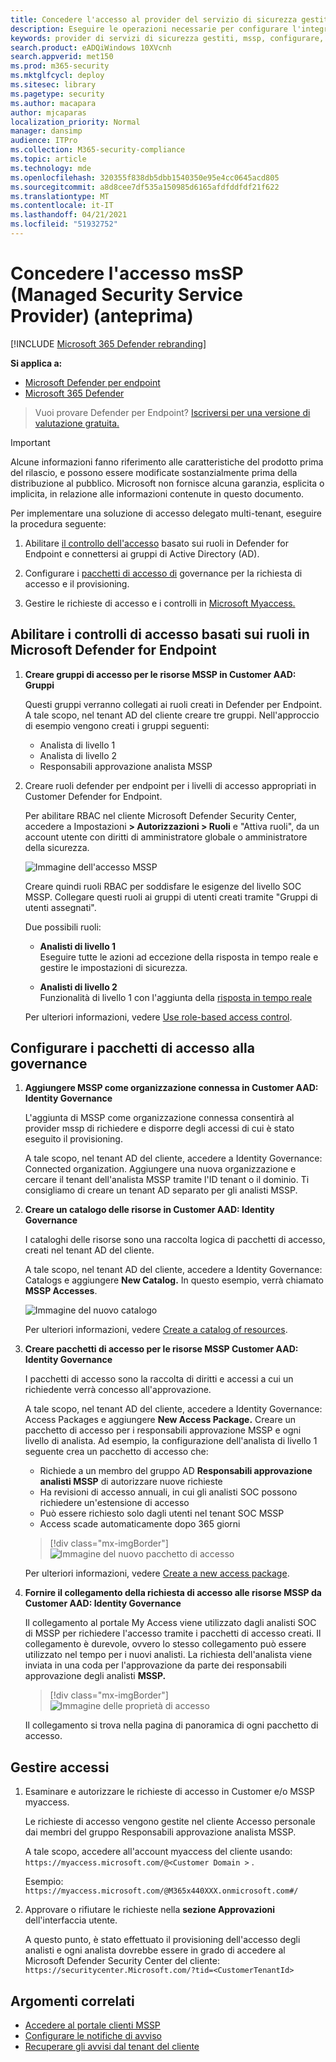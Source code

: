 ```yaml
---
title: Concedere l'accesso al provider del servizio di sicurezza gestito (MSSP)
description: Eseguire le operazioni necessarie per configurare l'integrazione di MSSP con Microsoft Defender for Endpoint
keywords: provider di servizi di sicurezza gestiti, mssp, configurare, integrazione
search.product: eADQiWindows 10XVcnh
search.appverid: met150
ms.prod: m365-security
ms.mktglfcycl: deploy
ms.sitesec: library
ms.pagetype: security
ms.author: macapara
author: mjcaparas
localization_priority: Normal
manager: dansimp
audience: ITPro
ms.collection: M365-security-compliance
ms.topic: article
ms.technology: mde
ms.openlocfilehash: 320355f838db5dbb1540350e95e4cc0645acd805
ms.sourcegitcommit: a8d8cee7df535a150985d6165afdfddfdf21f622
ms.translationtype: MT
ms.contentlocale: it-IT
ms.lasthandoff: 04/21/2021
ms.locfileid: "51932752"
---
```

# <a name="grant-managed-security-service-provider-mssp-access-preview"></a>Concedere l'accesso msSP (Managed Security Service Provider) (anteprima)

[!INCLUDE [Microsoft 365 Defender rebranding](../../includes/microsoft-defender.md)]

**Si applica a:**
- [Microsoft Defender per endpoint](https://go.microsoft.com/fwlink/p/?linkid=2154037)
- [Microsoft 365 Defender](https://go.microsoft.com/fwlink/?linkid=2118804)


>Vuoi provare Defender per Endpoint? [Iscriversi per una versione di valutazione gratuita.](https://www.microsoft.com/microsoft-365/windows/microsoft-defender-atp?ocid=docs-mssp-support-abovefoldlink)

>[!IMPORTANT] 
>Alcune informazioni fanno riferimento alle caratteristiche del prodotto prima del rilascio, e possono essere modificate sostanzialmente prima della distribuzione al pubblico. Microsoft non fornisce alcuna garanzia, esplicita o implicita, in relazione alle informazioni contenute in questo documento.

Per implementare una soluzione di accesso delegato multi-tenant, eseguire la procedura seguente:

1. Abilitare [il controllo dell'accesso](rbac.md) basato sui ruoli in Defender for Endpoint e connettersi ai gruppi di Active Directory (AD).

2. Configurare i [pacchetti di accesso di](https://docs.microsoft.com/azure/active-directory/governance/identity-governance-overview) governance per la richiesta di accesso e il provisioning.

3. Gestire le richieste di accesso e i controlli in [Microsoft Myaccess.](https://docs.microsoft.com/azure/active-directory/governance/entitlement-management-request-approve)

## <a name="enable-role-based-access-controls-in-microsoft-defender-for-endpoint"></a>Abilitare i controlli di accesso basati sui ruoli in Microsoft Defender for Endpoint

1. **Creare gruppi di accesso per le risorse MSSP in Customer AAD: Gruppi**

    Questi gruppi verranno collegati ai ruoli creati in Defender per Endpoint. A tale scopo, nel tenant AD del cliente creare tre gruppi. Nell'approccio di esempio vengono creati i gruppi seguenti:

    - Analista di livello 1 
    - Analista di livello 2 
    - Responsabili approvazione analista MSSP  


2. Creare ruoli defender per endpoint per i livelli di accesso appropriati in Customer Defender for Endpoint.

    Per abilitare RBAC nel cliente Microsoft Defender Security Center, accedere a Impostazioni **> Autorizzazioni > Ruoli** e "Attiva ruoli", da un account utente con diritti di amministratore globale o amministratore della sicurezza.

    ![Immagine dell'accesso MSSP](images/mssp-access.png)

    Creare quindi ruoli RBAC per soddisfare le esigenze del livello SOC MSSP. Collegare questi ruoli ai gruppi di utenti creati tramite "Gruppi di utenti assegnati".

    Due possibili ruoli:

    - **Analisti di livello 1** <br>
      Eseguire tutte le azioni ad eccezione della risposta in tempo reale e gestire le impostazioni di sicurezza.

    - **Analisti di livello 2** <br>
      Funzionalità di livello 1 con l'aggiunta della [risposta in tempo reale](live-response.md)

    Per ulteriori informazioni, vedere [Use role-based access control](rbac.md).



## <a name="configure-governance-access-packages"></a>Configurare i pacchetti di accesso alla governance

1.  **Aggiungere MSSP come organizzazione connessa in Customer AAD: Identity Governance**
    
    L'aggiunta di MSSP come organizzazione connessa consentirà al provider mssp di richiedere e disporre degli accessi di cui è stato eseguito il provisioning. 

    A tale scopo, nel tenant AD del cliente, accedere a Identity Governance: Connected organization. Aggiungere una nuova organizzazione e cercare il tenant dell'analista MSSP tramite l'ID tenant o il dominio. Ti consigliamo di creare un tenant AD separato per gli analisti MSSP.

2. **Creare un catalogo delle risorse in Customer AAD: Identity Governance**

    I cataloghi delle risorse sono una raccolta logica di pacchetti di accesso, creati nel tenant AD del cliente.

    A tale scopo, nel tenant AD del cliente, accedere a Identity Governance: Catalogs e aggiungere **New Catalog.** In questo esempio, verrà chiamato **MSSP Accesses**. 

    ![Immagine del nuovo catalogo](images/goverance-catalog.png)

    Per ulteriori informazioni, vedere [Create a catalog of resources](https://docs.microsoft.com/azure/active-directory/governance/entitlement-management-catalog-create).


3. **Creare pacchetti di accesso per le risorse MSSP Customer AAD: Identity Governance**

    I pacchetti di accesso sono la raccolta di diritti e accessi a cui un richiedente verrà concesso all'approvazione. 

    A tale scopo, nel tenant AD del cliente, accedere a Identity Governance: Access Packages e aggiungere **New Access Package.** Creare un pacchetto di accesso per i responsabili approvazione MSSP e ogni livello di analista. Ad esempio, la configurazione dell'analista di livello 1 seguente crea un pacchetto di accesso che:

    - Richiede a un membro del gruppo AD **Responsabili approvazione analisti MSSP** di autorizzare nuove richieste
    - Ha revisioni di accesso annuali, in cui gli analisti SOC possono richiedere un'estensione di accesso
    - Può essere richiesto solo dagli utenti nel tenant SOC MSSP
    - Access scade automaticamente dopo 365 giorni

    > [!div class="mx-imgBorder"]
    > ![Immagine del nuovo pacchetto di accesso](images/new-access-package.png)

    Per ulteriori informazioni, vedere [Create a new access package](https://docs.microsoft.com/azure/active-directory/governance/entitlement-management-access-package-create).


4. **Fornire il collegamento della richiesta di accesso alle risorse MSSP da Customer AAD: Identity Governance**

    Il collegamento al portale My Access viene utilizzato dagli analisti SOC di MSSP per richiedere l'accesso tramite i pacchetti di accesso creati. Il collegamento è durevole, ovvero lo stesso collegamento può essere utilizzato nel tempo per i nuovi analisti. La richiesta dell'analista viene inviata in una coda per l'approvazione da parte dei responsabili approvazione degli analisti **MSSP.**

    > [!div class="mx-imgBorder"]
    > ![Immagine delle proprietà di accesso](images/access-properties.png)

    Il collegamento si trova nella pagina di panoramica di ogni pacchetto di accesso.

## <a name="manage-access"></a>Gestire accessi 

1. Esaminare e autorizzare le richieste di accesso in Customer e/o MSSP myaccess.

    Le richieste di accesso vengono gestite nel cliente Accesso personale dai membri del gruppo Responsabili approvazione analista MSSP.

    A tale scopo, accedere all'account myaccess del cliente usando:  `https://myaccess.microsoft.com/@<Customer Domain >` . 

    Esempio:  `https://myaccess.microsoft.com/@M365x440XXX.onmicrosoft.com#/`   
2. Approvare o rifiutare le richieste nella **sezione Approvazioni** dell'interfaccia utente.

    A questo punto, è stato effettuato il provisioning dell'accesso degli analisti e ogni analista dovrebbe essere in grado di accedere al Microsoft Defender Security Center del cliente: `https://securitycenter.Microsoft.com/?tid=<CustomerTenantId>`

## <a name="related-topics"></a>Argomenti correlati
- [Accedere al portale clienti MSSP](access-mssp-portal.md)
- [Configurare le notifiche di avviso](configure-mssp-notifications.md)
- [Recuperare gli avvisi dal tenant del cliente](fetch-alerts-mssp.md)



 

